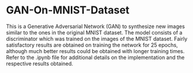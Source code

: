# GAN-On-MNIST-Dataset
This is a Generative Adversarial Network (GAN) to synthesize new images similar to the ones in the original MNIST dataset. The model consists of a discriminator which was trained on the images of the MNIST dataset. Fairly satisfactory results are obtained on training the network for 25 epochs, although much better results could be obtained with longer training times. Refer to the .ipynb file for additional details on the implementation and the respective results obtained.
